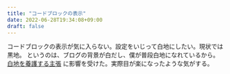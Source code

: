 ```yaml
---
title: "コードブロックの表示"
date: 2022-06-28T19:34:08+09:00
draft: false
---
```


コードブロックの表示が気に入らない。設定をいじって白地にしたい。現状では黒地。
というのは、ブログの背景が白だし、僕が普段白地になれているから。
[白地を養護する主張](https://jp.quora.com/burauza-ya-Web-saito-nado-no-da-ku-mo-do-ha-jissai-ni-me-ni-yasashii-no-desu-ka/answers/135572570) に影響を受けた。実際目が楽になったような気がする。

